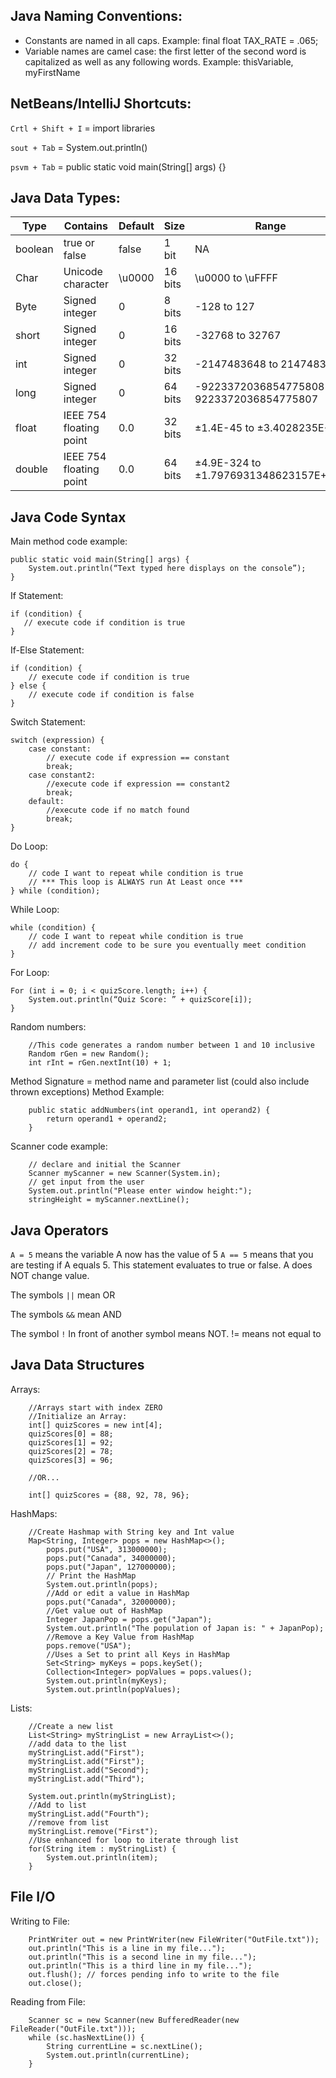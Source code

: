 ## Java Naming Conventions:
- Constants are named in all caps.  Example: final float TAX_RATE = .065;
- Variable names are camel case: the first letter of the second word is capitalized as well as any following words. Example:  thisVariable, myFirstName

## NetBeans/IntelliJ Shortcuts:
```Crtl + Shift + I``` = import libraries

```sout + Tab``` = System.out.println()

```psvm + Tab``` = public static void main(String[] args) {} 

## Java Data Types:
| Type | Contains | Default | Size | Range |
|------|----------|---------|------|-------|
|boolean | true or false | false | 1 bit | NA |
|Char | Unicode character | \u0000 | 16 bits | \u0000 to \uFFFF|
|Byte | Signed integer | 0 | 8 bits | -128 to 127|
|short | Signed integer | 0 | 16 bits | -32768 to 32767|
|int | Signed integer | 0 | 32 bits | -2147483648 to 2147483647|
|long | Signed integer | 0 | 64 bits | -9223372036854775808 to 9223372036854775807|
|float | IEEE 754 floating point | 0.0 | 32 bits | ±1.4E-45 to ±3.4028235E+38|
|double | IEEE 754 floating point | 0.0 | 64 bits | ±4.9E-324 to ±1.7976931348623157E+308|

## Java Code Syntax
Main method code example:
```
public static void main(String[] args) {
    System.out.println(“Text typed here displays on the console”);
}    
```

If Statement:
```
if (condition) { 
   // execute code if condition is true
}
```

If-Else Statement:
```
if (condition) {
    // execute code if condition is true
} else {
    // execute code if condition is false
}
```

Switch Statement:
```
switch (expression) {
    case constant:
        // execute code if expression == constant
        break;
    case constant2:
        //execute code if expression == constant2
        break;
    default:
        //execute code if no match found
        break;
}
```

Do Loop:
```
do {
    // code I want to repeat while condition is true
    // *** This loop is ALWAYS run At Least once ***
} while (condition);
```

While Loop:
```
while (condition) {
    // code I want to repeat while condition is true
    // add increment code to be sure you eventually meet condition
}
```

For Loop:
```
For (int i = 0; i < quizScore.length; i++) {
    System.out.println(“Quiz Score: ” + quizScore[i]);
}
```

Random numbers:
```
    //This code generates a random number between 1 and 10 inclusive
    Random rGen = new Random();   
    int rInt = rGen.nextInt(10) + 1;
```

Method Signature = method name and parameter list (could also include thrown exceptions)
Method Example:
```
    public static addNumbers(int operand1, int operand2) {
        return operand1 + operand2;
    }
```
Scanner code example:
```
    // declare and initial the Scanner
    Scanner myScanner = new Scanner(System.in);
    // get input from the user
    System.out.println("Please enter window height:");
    stringHeight = myScanner.nextLine();
```
## Java Operators
```A = 5``` means the variable A now has the value of 5
```A == 5``` means that you are testing if A equals 5.  This statement evaluates to true or false. A does NOT change value.

The symbols ```||``` mean OR  

The symbols ```&&``` mean AND

The symbol ```!``` In front of another symbol means NOT.  != means not equal to

## Java Data Structures
Arrays:
```
    //Arrays start with index ZERO
    //Initialize an Array:
    int[] quizScores = new int[4];
    quizScores[0] = 88;
    quizScores[1] = 92;
    quizScores[2] = 78;
    quizScores[3] = 96;
    
    //OR...
    
    int[] quizScores = {88, 92, 78, 96};

```

HashMaps:
```
    //Create Hashmap with String key and Int value
    Map<String, Integer> pops = new HashMap<>();
        pops.put("USA", 313000000);
        pops.put("Canada", 34000000);
        pops.put("Japan", 127000000);
        // Print the HashMap
        System.out.println(pops);
        //Add or edit a value in HashMap
        pops.put("Canada", 32000000);
        //Get value out of HashMap
        Integer JapanPop = pops.get("Japan");
        System.out.println("The population of Japan is: " + JapanPop);
        //Remove a Key Value from HashMap
        pops.remove("USA");
        //Uses a Set to print all Keys in HashMap
        Set<String> myKeys = pops.keySet();
        Collection<Integer> popValues = pops.values();
        System.out.println(myKeys);
        System.out.println(popValues);
```

Lists:
```
    //Create a new list
    List<String> myStringList = new ArrayList<>();
    //add data to the list
    myStringList.add("First");
    myStringList.add("First");
    myStringList.add("Second");
    myStringList.add("Third");

    System.out.println(myStringList);
    //Add to list
    myStringList.add("Fourth");
    //remove from list
    myStringList.remove("First");
    //Use enhanced for loop to iterate through list
    for(String item : myStringList) {
        System.out.println(item);
    }
```

## File I/O
Writing to File:
```
    PrintWriter out = new PrintWriter(new FileWriter("OutFile.txt"));
    out.println("This is a line in my file...");
    out.println("This is a second line in my file...");
    out.println("This is a third line in my file...");
    out.flush(); // forces pending info to write to the file
    out.close();
```

Reading from File:
```
    Scanner sc = new Scanner(new BufferedReader(new FileReader("OutFile.txt")));
    while (sc.hasNextLine()) {
        String currentLine = sc.nextLine();
        System.out.println(currentLine);
    }
```

